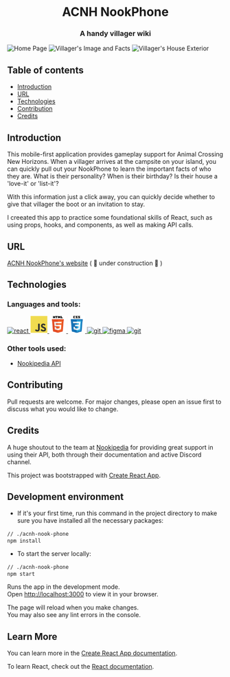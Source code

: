 <h1 align="center">ACNH NookPhone </h1>
<h3 align="center">A handy villager wiki</h3>

![Home Page](https://user-images.githubusercontent.com/78288118/183456195-f0767392-ba5e-42ce-9a14-71476445f8d2.png)
![Villager's Image and Facts](https://user-images.githubusercontent.com/78288118/182615836-7e6c504d-8402-4580-971b-29f2d0a1edad.png)
![Villager's House Exterior](https://user-images.githubusercontent.com/78288118/182615848-6c540e01-f079-4639-86ba-8aee35a64902.png)


## Table of contents
* [Introduction](#introduction)
* [URL](#url)
* [Technologies](#technologies)
* [Contribution](#contributing)
* [Credits](#credits)

## Introduction
This mobile-first application provides gameplay support for Animal Crossing New Horizons. When a villager arrives at the campsite on your island, you can quickly pull out your NookPhone to learn the important facts of who they are. What is their personality? When is their birthday? Is their house a 'love-it' or 'list-it'?

With this information just a click away, you can quickly decide whether to give that villager the boot or an invitation to stay. 

I creeated this app to practice some foundational skills of React, such as using props, hooks, and components, as well as making API calls.


## URL
[ACNH NookPhone's website](https://acnh-nookphone.com/) ( 🚧 under construction 🚧 )

## Technologies

<h3 align="left">Languages and tools:</h3>
<a href="https://www.w3schools.com/css/" target="_blank"> <img src="https://cdn.jsdelivr.net/gh/devicons/devicon/icons/react/react-original.svg" alt="react" width="40" height="40"/> </a>
<a href="https://developer.mozilla.org/en-US/docs/Web/JavaScript" target="_blank"> <img src="https://raw.githubusercontent.com/devicons/devicon/master/icons/javascript/javascript-original.svg" alt="javascript" width="40" height="40"/> </a> 
<a href="https://www.w3.org/html/" target="_blank"> <img src="https://raw.githubusercontent.com/devicons/devicon/master/icons/html5/html5-original-wordmark.svg" alt="html5" width="40" height="40"/> </a>
<a href="https://www.w3schools.com/css/" target="_blank"> <img src="https://raw.githubusercontent.com/devicons/devicon/master/icons/css3/css3-original-wordmark.svg" alt="css3" width="40" height="40"/> </a>
<a href="https://git-scm.com/" target="_blank"> <img src="https://www.vectorlogo.zone/logos/git-scm/git-scm-icon.svg" alt="git" width="40" height="40"/> </a> <a href="https://www.figma.com/" target="_blank"> <img src="https://www.vectorlogo.zone/logos/figma/figma-icon.svg" alt="figma" width="40" height="40"/> </a> 
</a> <a href="https://git-scm.com/" target="_blank"> <img src="https://cdn.jsdelivr.net/gh/devicons/devicon/icons/canva/canva-original.svg" alt="git" width="40" height="40"/> </a> 

<h3 align="left">Other tools used:</h3>

* [Nookipedia API](https://api.nookipedia.com/doc)


## Contributing
Pull requests are welcome. For major changes, please open an issue first to discuss what you would like to change.

## Credits
A huge shoutout to the team at [Nookipedia](https://nookipedia.com/wiki/Main_Page) for providing great support in using their API, both through their documentation and active Discord channel.

This project was bootstrapped with [Create React App](https://github.com/facebook/create-react-app).

## Development environment
* If it's your first time, run this command in the project directory to make sure you have installed all the necessary packages:
```
// ./acnh-nook-phone
npm install
```

* To start the server locally:
```
// ./acnh-nook-phone
npm start
```
Runs the app in the development mode.\
Open [http://localhost:3000](http://localhost:3000) to view it in your browser.

The page will reload when you make changes.\
You may also see any lint errors in the console.


## Learn More

You can learn more in the [Create React App documentation](https://facebook.github.io/create-react-app/docs/getting-started).

To learn React, check out the [React documentation](https://reactjs.org/).
